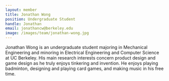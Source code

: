 ```yaml
---
layout: member
title: Jonathan Wong
position: Undergraduate Student
handle: Jonathan
email: jonathancw@berkeley.edu
image: /images/team/jonathan-wong.jpg
---
```


Jonathan Wong is an undergraduate student majoring in Mechanical Engineering and minoring in Electrical Engineering and Computer Science at UC Berkeley.  His main research interests concern product design and game design as he truly enjoys tinkering and invention.  He enjoys playing badminton, designing and playing card games, and making music in his free time.
